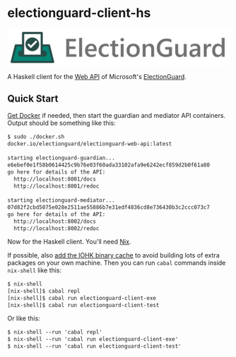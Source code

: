 # electionguard-client-hs

![](electionguard-banner.svg)

A Haskell client for the
[Web API](https://electionguard-web-api.readthedocs.io/en/latest/) of Microsoft's
[ElectionGuard](https://github.com/microsoft/electionguard-python).

## Quick Start

[Get Docker](https://docs.docker.com/get-docker/)
if needed, then start the guardian and mediator API containers.
Output should be something like this:

```
$ sudo ./docker.sh
docker.io/electionguard/electionguard-web-api:latest

starting electionguard-guardian...
e6ebef0e1f58b0614425c9b76e03f60ada33102afa9e6242ecf859d2b0f61a80
go here for details of the API:
  http://localhost:8001/docs
  http://localhost:8001/redoc

starting electionguard-mediator...
07d82f2cbd5075e028e2511ae55886b7e31edf4836cd8e736430b3c2ccc073c7
go here for details of the API:
  http://localhost:8002/docs
  http://localhost:8002/redoc
```

Now for the Haskell client.
You'll need [Nix](https://nixos.org).

If possible, also [add the IOHK binary
cache](https://input-output-hk.github.io/haskell.nix/tutorials/getting-started/#setting-up-the-binary-cache)
to avoid building lots of extra packages on your own machine.
Then you can run `cabal` commands inside `nix-shell` like this:

```
$ nix-shell
[nix-shell]$ cabal repl
[nix-shell]$ cabal run electionguard-client-exe
[nix-shell]$ cabal run electionguard-client-test
```

Or like this:

```
$ nix-shell --run 'cabal repl'
$ nix-shell --run 'cabal run electionguard-client-exe'
$ nix-shell --run 'cabal run electionguard-client-test'
```
